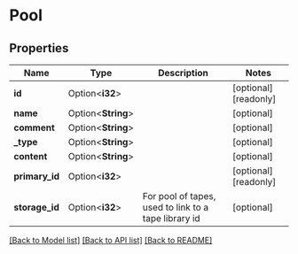 # Pool

## Properties

Name | Type | Description | Notes
------------ | ------------- | ------------- | -------------
**id** | Option<**i32**> |  | [optional][readonly]
**name** | Option<**String**> |  | [optional]
**comment** | Option<**String**> |  | [optional]
**_type** | Option<**String**> |  | [optional]
**content** | Option<**String**> |  | [optional]
**primary_id** | Option<**i32**> |  | [optional][readonly]
**storage_id** | Option<**i32**> | For pool of tapes, used to link to a tape library id | [optional]

[[Back to Model list]](../README.md#documentation-for-models) [[Back to API list]](../README.md#documentation-for-api-endpoints) [[Back to README]](../README.md)


